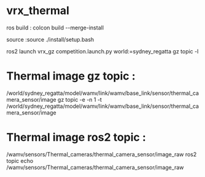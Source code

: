 # vrx_thermal
ros build : colcon build --merge-install

source  :source ./install/setup.bash

ros2 launch vrx_gz competition.launch.py world:=sydney_regatta
gz topic -l


# Thermal image gz topic :
/world/sydney_regatta/model/wamv/link/wamv/base_link/sensor/thermal_camera_sensor/image
gz topic -e -n 1 -t /world/sydney_regatta/model/wamv/link/wamv/base_link/sensor/thermal_camera_sensor/image

# Thermal image ros2 topic :
/wamv/sensors/Thermal_cameras/thermal_camera_sensor/image_raw
ros2 topic echo /wamv/sensors/Thermal_cameras/thermal_camera_sensor/image_raw
